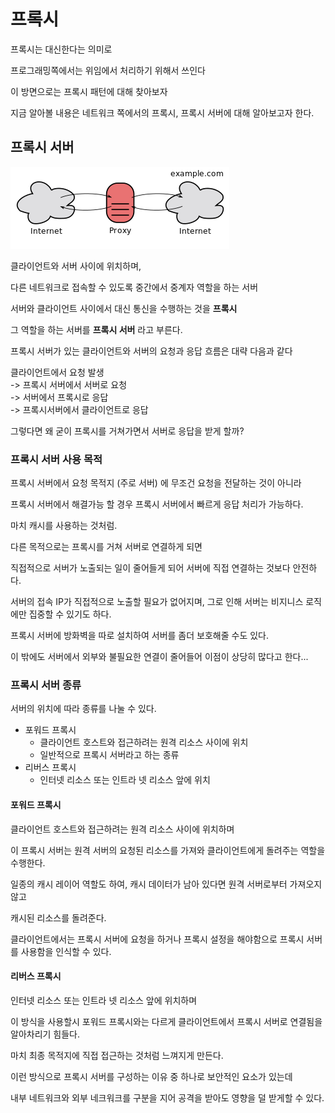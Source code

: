 # 프록시

프록시는 대신한다는 의미로

프로그래밍쪽에서는 위임에서 처리하기 위해서 쓰인다

이 방면으로는 프록시 패턴에 대해 찾아보자

지금 알아볼 내용은 네트워크 쪽에서의 프록시, 프록시 서버에 대해 알아보고자 한다.

## 프록시 서버

![proxy.png](images/proxy.png)

클라이언트와 서버 사이에 위치하며,

다른 네트워크로 접속할 수 있도록 중간에서 중계자 역할을 하는 서버

서버와 클라이언트 사이에서 대신 통신을 수행하는 것을 __프록시__

그 역할을 하는 서버를 __프록시 서버__ 라고 부른다.

프록시 서버가 있는 클라이언트와 서버의 요청과 응답 흐름은 대략 다음과 같다

클라이언트에서 요청 발생  
-> 프록시 서버에서 서버로 요청  
-> 서버에서 프록시로 응답  
-> 프록시서버에서 클라이언트로 응답

그렇다면 왜 굳이 프록시를 거쳐가면서 서버로 응답을 받게 할까?

### 프록시 서버 사용 목적

프록시 서버에서 요청 목적지 (주로 서버) 에 무조건 요청을 전달하는 것이 아니라

프록시 서버에서 해결가능 할 경우 프록시 서버에서 빠르게 응답 처리가 가능하다.

마치 캐시를 사용하는 것처럼.

다른 목적으로는 프록시를 거쳐 서버로 연결하게 되면

직접적으로 서버가 노출되는 일이 줄어들게 되어 서버에 직접 연결하는 것보다 안전하다.

서버의 접속 IP가 직접적으로 노출할 필요가 없어지며, 그로 인해 서버는 비지니스 로직에만 집중할 수 있기도 하다.

프록시 서버에 방화벽을 따로 설치하여 서버를 좀더 보호해줄 수도 있다.

이 밖에도 서버에서 외부와 불필요한 연결이 줄어들어 이점이 상당히 많다고 한다...

### 프록시 서버 종류

서버의 위치에 따라 종류를 나눌 수 있다.

* 포워드 프록시
    * 클라이언트 호스트와 접근하려는 원격 리소스 사이에 위치
    * 일반적으로 프록시 서버라고 하는 종류
* 리버스 프록시
    * 인터넷 리소스 또는 인트라 넷 리소스 앞에 위치

#### 포워드 프록시

클라이언트 호스트와 접근하려는 원격 리소스 사이에 위치하며

이 프록시 서버는 원격 서버의 요청된 리소스를 가져와 클라이언트에게 돌려주는 역할을 수행한다.

일종의 캐시 레이어 역할도 하여, 캐시 데이터가 남아 있다면 원격 서버로부터 가져오지 않고

캐시된 리소스를 돌려준다.

클라이언트에서는 프록시 서버에 요청을 하거나 프록시 설정을 해야함으로 프록시 서버를 사용함을 인식할 수 있다.

#### 리버스 프록시

인터넷 리소스 또는 인트라 넷 리소스 앞에 위치하며

이 방식을 사용할시 포워드 프록시와는 다르게 클라이언트에서 프록시 서버로 연결됨을 알아차리기 힘들다.

마치 최종 목적지에 직접 접근하는 것처럼 느껴지게 만든다.

이런 방식으로 프록시 서버를 구성하는 이유 중 하나로 보안적인 요소가 있는데

내부 네트워크와 외부 네크워크를 구분을 지어 공격을 받아도 영향을 덜 받게할 수 있다.

